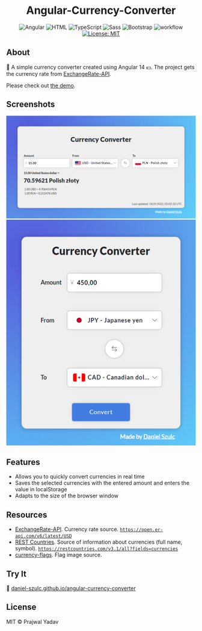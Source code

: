 <h1 align="center"> Angular-Currency-Converter  </h1>
<div align="center">

![Angular](https://img.shields.io/badge/Angular-DD0031?logo=angular&logoColor=white)
![HTML](https://img.shields.io/badge/HTML5-E34F26?logo=html5&logoColor=white)
![TypeScript](https://img.shields.io/badge/TypeScript-007ACC?logo=typescript&logoColor=white)
![Sass](https://img.shields.io/badge/Sass-CC6699?logo=sass&logoColor=white)
![Bootstrap](https://img.shields.io/badge/Bootstrap-563D7C?logo=bootstrap&logoColor=white)
![workflow](https://github.com/daniel-szulc/angular-currency-converter/actions/workflows/pages/pages-build-deployment/badge.svg)
[![License: MIT](https://img.shields.io/badge/License-MIT-yellow.svg)](https://opensource.org/licenses/MIT)
</div>

## About

💱 A simple currency converter created using Angular 14 💵.
The project gets the currency rate from [ExchangeRate-API](https://www.exchangerate-api.com/docs/free).

Please check out [the demo](https://daniel-szulc.github.io/angular-currency-converter).

## Screenshots

<img src="/screenshot1.png" alt="Currency converter"/>

<img src="/screenshot2.png" alt="Currency converter"/>

## Features

- Allows you to quickly convert currencies in real time
- Saves the selected currencies with the entered amount and enters the value in localStorage
- Adapts to the size of the browser window

## Resources

- [ExchangeRate-API](https://www.exchangerate-api.com/docs/free). Currency rate source. [`https://open.er-api.com/v6/latest/USD`](https://open.er-api.com/v6/latest/USD)
- [REST Countries](https://restcountries.com/). Source of information about currencies (full name, symbol). [`https://restcountries.com/v3.1/all?fields=currencies`](https://restcountries.com/v3.1/all?fields=currencies)
- [currency-flags](https://www.npmjs.com/package/currency-flags). Flag image source.

## Try It

🔗 [daniel-szulc.github.io/angular-currency-converter](https://daniel-szulc.github.io/angular-currency-converter)

## License

MIT © Prajwal Yadav
